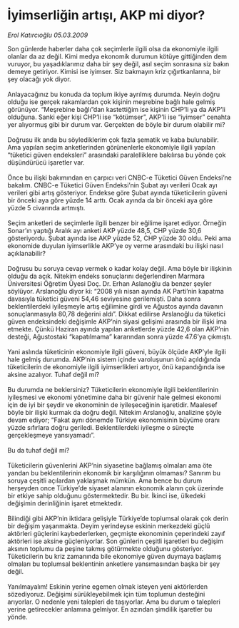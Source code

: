 # İyimserliğin artışı, AKP mi diyor?

*Erol Katırcıoğlu 05.03.2009*

<div class="taraf_structure_2col_1zq">
<div class="margen_n">



 <p>Son günlerde haberler daha çok seçimlerle ilgili olsa da ekonomiyle ilgili olanlar da az değil. Kimi medya ekonomik durumun kötüye gittiğinden dem vuruyor, bu yaşadıklarımız daha bir şey değil, asıl seçim sonrasına siz bakın demeye getiriyor. Kimisi ise iyimser. Siz bakmayın kriz çığırtkanlarına, bir şey olacağı yok diyor. <br/><br/>Anlayacağınız bu konuda da toplum ikiye ayrılmış durumda. Neyin doğru olduğu ise gerçek rakamlardan çok kişinin meşrebine bağlı hale gelmiş görünüyor. “Meşrebine bağlı”dan kastettiğim ise kişinin CHP’li ya da AKP’li olduğuna. Sanki eğer kişi CHP’li ise “kötümser”, AKP’li ise “iyimser” cenahta yer alıyormuş gibi bir durum var. Gerçekten de böyle bir durum olabilir mi? <br/><br/>Doğrusu ilk anda bu söylediklerim çok fazla şematik ve kaba bulunabilir. Ama yapılan seçim anketlerinden görünenlerle ekonomiyle ilgili yapılan “tüketici güven endeksleri” arasındaki paralelliklere bakılırsa bu yönde çok düşündürücü işaretler var. <br/><br/>Önce bu ilişki bakımından en çarpıcı veri CNBC-e Tüketici Güven Endeksi’ne bakalım. CNBC-e Tüketici Güven Endeksi’nin Şubat ayı verileri Ocak ayı verileri gibi artış gösteriyor. Endekse göre Şubat ayında tüketicilerin güveni bir önceki aya göre yüzde 14 arttı. Ocak ayında da bir önceki aya göre yüzde 5 civarında artmıştı. <br/><br/>Seçim anketleri de seçimlerle ilgili benzer bir eğilime işaret ediyor. Örneğin Sonar’ın yaptığı Aralık ayı anketi AKP yüzde 48,5, CHP yüzde 30,6 gösteriyordu. Şubat ayında ise AKP yüzde 52, CHP yüzde 30 oldu. Peki ama ekonomide duyulan iyimserlikle AKP’ye oy verme arasındaki bu ilişki nasıl açıklanabilir? <br/><br/>Doğrusu bu soruya cevap vermek o kadar kolay değil. Ama böyle bir ilişkinin olduğu da açık. Nitekim endeks sonuçlarını değerlendiren Marmara Üniversitesi Öğretim Üyesi Doç. Dr. Erhan Aslanoğlu da benzer şeyler söylüyor. Arslanoğlu diyor ki: “2008 yılı nisan ayında AK Parti’nin kapatma davasıyla tüketici güveni 54,46 seviyesine gerilemişti. Daha sonra beklentilerdeki iyileşmeyle artış eğilimine girdi ve Ağustos ayında davanın sonuçlanmasıyla 80,78 değerini aldı”. Dikkat edilirse Arslanoğlu da tüketici güven endeksindeki değişimle AKP’nin siyasi gelişimi arasında bir ilişki ima etmekte. Çünkü Haziran ayında yapılan anketlerde yüzde 42,6 olan AKP’nin desteği, Ağustostaki “kapatılmama” kararından sonra yüzde 47.6’ya çıkmıştı. <br/><br/>Yani aslında tüketicinin ekonomiyle ilgili güveni, büyük ölçüde AKP’yle ilgili hale gelmiş durumda. AKP’nin sistem içinde varoluşunun önü açıldığında tüketicilerin de ekonomiyle ilgili iyimserlikleri artıyor, önü kapandığında ise aksine azalıyor. Tuhaf değil mi? <br/><br/>Bu durumda ne beklersiniz? Tüketicilerin ekonomiyle ilgili beklentilerinin iyileşmesi ve ekonomi yönetimine daha bir güvenir hale gelmesi ekonomi için de iyi bir şeydir ve ekonominin de iyileşeceğinin işaretidir. Maalesef böyle bir ilişki kurmak da doğru değil. Nitekim Arslanoğlu, analizine şöyle devam ediyor; “Fakat aynı dönemde Türkiye ekonomisinin büyüme oranı yüzde sıfırlara doğru geriledi. Beklentilerdeki iyileşme o süreçte gerçekleşmeye yansıyamadı”. <br/><br/>Bu da tuhaf değil mi? <br/><br/>Tüketicilerin güvenlerini AKP’nin siyasetine bağlamış olmaları ama öte yandan bu beklentilerinin ekonomik bir karşılığının olmaması? Sanırım bu soruya çeşitli açılardan yaklaşmak mümkün. Ama bence bu durum herşeyden once Türkiye’de siyaset alanının ekonomik alanın çok üzerinde bir etkiye sahip olduğunu göstermektedir. Bu bir. İkinci ise, ülkedeki değişimin derinliğinin işaret etmektedir. <br/><br/>Bilindiği gibi AKP’nin iktidara gelişiyle Türkiye’de toplumsal olarak çok derin bir değişim yaşanmakta. Deyim yerindeyse eskinin merkezdeki güçlü aktörleri güçlerini kaybederlerken, geçmişte ekonominin çeperindeki zayıf aktörleri ise aksine güçleniyorlar. Son günlerin çeşitli işaretleri bu değişim aksının toplumu da peşine takmış götürmekte olduğunu gösteriyor. Tüketicilerin bu kriz zamanında bile ekonomiye güven duymaya başlamış olmaları bu toplumsal beklentinin anketlere yansımasından başka bir şey değil. <br/><br/>Yanılmayalım! Eskinin yerine egemen olmak isteyen yeni aktörlerden sözediyoruz. Değişimi sürükleyebilmek için tüm toplumun desteğini arıyorlar. O nedenle yeni talepleri de taşıyorlar. Ama bu durum o talepleri yerine getirecekler anlamına gelmiyor. En azından şimdilik işaretler bu yönde.</p>

<br/>


<div id="taraf_not">
</div>

</div>


</div>
